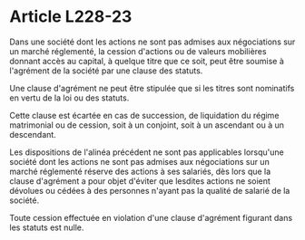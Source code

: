 # Article L228-23

Dans une société dont les actions ne sont pas admises aux négociations sur un marché réglementé, la cession d'actions ou de valeurs mobilières donnant accès au capital, à quelque titre que ce soit, peut être soumise à l'agrément de la société par une clause des statuts.

Une clause d'agrément ne peut être stipulée que si les titres sont nominatifs en vertu de la loi ou des statuts.

Cette clause est écartée en cas de succession, de liquidation du régime matrimonial ou de cession, soit à un conjoint, soit à un ascendant ou à un descendant.

Les dispositions de l'alinéa précédent ne sont pas applicables lorsqu'une société dont les actions ne sont pas admises aux négociations sur un marché réglementé réserve des actions à ses salariés, dès lors que la clause d'agrément a pour objet d'éviter que lesdites actions ne soient dévolues ou cédées à des personnes n'ayant pas la qualité de salarié de la société.

Toute cession effectuée en violation d'une clause d'agrément figurant dans les statuts est nulle.
